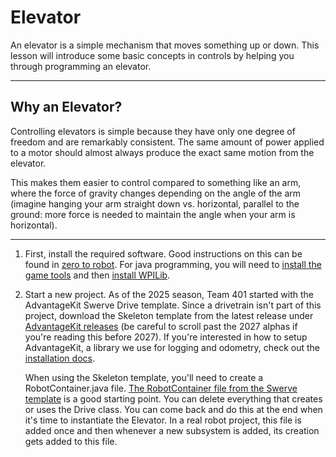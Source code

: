 # Elevator
An elevator is a simple mechanism that moves something up or down. This lesson will introduce some basic concepts in controls by helping you through programming an elevator.

---
## Why an Elevator?

Controlling elevators is simple because they have only one degree of freedom and are remarkably consistent. The same amount of power applied to a motor should almost always produce the exact same motion from the elevator.

This makes them easier to control compared to something like an arm, where the force of gravity changes depending on the angle of the arm (imagine hanging your arm straight down vs. horizontal, parallel to the ground: more force is needed to maintain the angle when your arm is horizontal).

---

1. First, install the required software. Good instructions on this can be found in [zero to robot](https://docs.wpilib.org/en/stable/docs/zero-to-robot/step-2/index.html). For java programming, you will need to [install the game tools](https://docs.wpilib.org/en/stable/docs/zero-to-robot/step-2/frc-game-tools.html) and then [install WPILib](https://docs.wpilib.org/en/stable/docs/zero-to-robot/step-2/wpilib-setup.html).
2. Start a new project. As of the 2025 season, Team 401 started with the AdvantageKit Swerve Drive template. Since a drivetrain isn't part of this project, download the Skeleton template from the latest release under [AdvantageKit releases](https://github.com/Mechanical-Advantage/AdvantageKit/releases)  (be careful to scroll past the 2027 alphas if you're reading this before 2027). If you're interested in how to setup AdvantageKit, a library we use for logging and odometry, check out the [installation docs](https://docs.advantagekit.org/getting-started/installation/).

	When using the Skeleton template, you'll need to create a RobotContainer.java file. [The RobotContainer file from the Swerve template](https://github.com/Mechanical-Advantage/AdvantageKit/blob/main/template_projects/sources/diff_drive/src/main/java/frc/robot/RobotContainer.java) is a good starting point. You can delete everything that creates or uses the Drive class. You can come back and do this at the end when it's time to instantiate the Elevator. In a real robot project, this file is added once and then whenever a new subsystem is added, its creation gets added to this file.